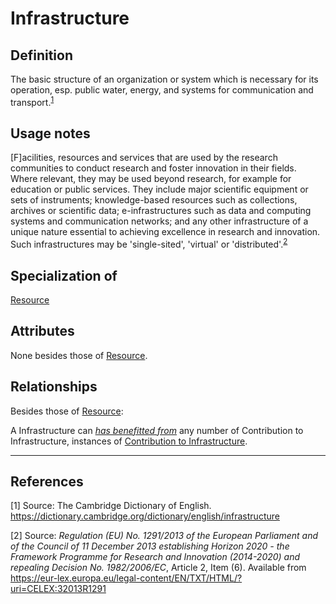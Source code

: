 # Infrastructure

## Definition
The basic structure of an organization or system which is necessary for its operation, esp. public water, energy, and systems for communication and transport.<sup>[1](#fn1)</sup>

## Usage notes
\[F\]acilities, resources and services that are used by the research communities to conduct research and foster innovation in their fields. 
Where relevant, they may be used beyond research, for example for education or public services. 
They include major scientific equipment or sets of instruments; 
knowledge-based resources such as collections, archives or scientific data; 
e-infrastructures such as data and computing systems and communication networks; 
and any other infrastructure of a unique nature essential to achieving excellence in research and innovation. 
Such infrastructures may be 'single-sited', 'virtual' or 'distributed'.<sup>[2](#fn2)</sup>

## Specialization of
[Resource](../entities/Resource.md)

## Attributes
None besides those of [Resource](../entities/Resource.md).

## Relationships
Besides those of [Resource](../entities/Resource.md):

<a name="rel__has-benefitted-from">A Infrastructure can *[has benefitted from](../entities/Contribution_to_Infrastructure.md#user-content-rel__references)* any number of Contribution to Infrastructure, instances of [Contribution to Infrastructure](../entities/Contribution_to_Infrastructure.md).</a>

---
## References
<a name="fn1">\[1\]</a> Source: The Cambridge Dictionary of English. https://dictionary.cambridge.org/dictionary/english/infrastructure

<a name="fn2">\[2\]</a> Source:
_Regulation (EU) No. 1291/2013 of the European Parliament and of the Council
of 11 December 2013
establishing Horizon 2020 - the Framework Programme for Research and Innovation (2014-2020) 
and repealing Decision No. 1982/2006/EC_, Article 2, Item (6).
Available from https://eur-lex.europa.eu/legal-content/EN/TXT/HTML/?uri=CELEX:32013R1291